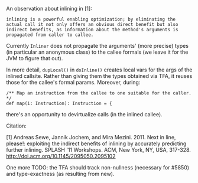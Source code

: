 An observation about inlining in [1]:

```
inlining is a powerful enabling optimization; by eliminating the actual call it not only offers an obvious direct benefit but also indirect benefits, as information about the method's arguments is propagated from caller to callee. 
```

Currently `Inliner` does not propagate the arguments' (more precise) types (in particular an anonymous class) to the callee formals (we leave it for the JVM to figure that out). 

In more detail, `dupLocal()` in `doInline()` creates local vars for the args of the inlined callsite. Rather than giving them the types obtained via TFA, it reuses those for the callee's formal params. Moreover, during:

```
/** Map an instruction from the callee to one suitable for the caller. */
def map(i: Instruction): Instruction = {
```


there's an opportunity to devirtualize calls (in the inlined callee).

Citation:

[1] Andreas Sewe, Jannik Jochem, and Mira Mezini. 2011. 
    Next in line, please!: exploiting the indirect benefits of inlining by accurately predicting further inlining. 
    SPLASH '11 Workshops. ACM, New York, NY, USA, 317-328.
 http://doi.acm.org/10.1145/2095050.2095102

One more TODO: the TFA should track non-nullness (necessary for #5850) and type-exactness (as resulting from new).
